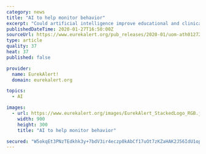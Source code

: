 ```yaml
---
category: news
title: "AI to help monitor behavior"
excerpt: "Could artificial intelligence improve educational and clinical decisions made by your child's teacher, or your mental-health professional or even your medical doctor? Yes, indeed, says a study by an UdeM psychoeducator and behaviour analyst published in Perspectives on Behavior Science. When working with persons who experience daily challenges ..."
publishedDateTime: 2020-01-27T16:50:00Z
sourceUrl: https://www.eurekalert.org/pub_releases/2020-01/uom-ath012720.php
type: article
quality: 37
heat: 37
published: false

provider:
  name: EurekAlert!
  domain: eurekalert.org

topics:
  - AI

images:
  - url: https://www.eurekalert.org/images/EurekAlert_StackedLogo_RGB.jpg
    width: 900
    height: 300
    title: "AI to help monitor behavior"

secured: "W5okqEt3PNzTEdkhk3y+7bdV3ir4eczp0kAbCf17uOt7zKZaHAK2J56IdU1opjRt2KA8nJNzxjQ2SL9M5w34EzU372pGGPDJfk1d4rOxhGjrB5XX5b0Eg2jWAbgFg7gS8FM0aK+/+isHQnvCfqOqycy8XCHMwVSG/JP4THoDBTFB02dOligUyJGthEmEREfWFh3lgCuLtdgz9FZQxvUvC3HlZ1hKDwt4qqtSnV80Ic1AvhP+MuizC0RzlYJzH04lLc4lJEQN6HleVQKSD8m9c2tCGYULGna+ET/mz/aXhmcR4lJcQ1PhnAxuuulxHo9g;IxsNbzRpyrWhM7xLWqAfhQ=="
---
```


